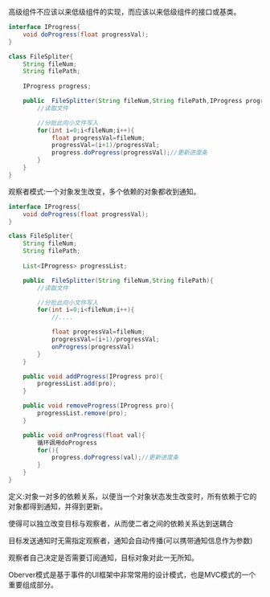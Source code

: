 高级组件不应该以来低级组件的实现，而应该以来低级组件的接口或基类。

```java
interface IProgress{
	void doProgress(float progressVal);
}

class FileSpliter{
	String fileNum;
	String filePath;
	
	IProgress progress;

	public  FileSplitter(String fileNum,String filePath,IProgress progress){
		//读取文件

		//分批此向小文件写入
		for(int i=0;i<fileNum;i++){
			float progressVal=fileNum;
			progressVal=(i+1)/progressVal;
			progress.doProgress(progressVal);//更新进度条
		}
	}
}

```

观察者模式:一个对象发生改变，多个依赖的对象都收到通知。

```java
interface IProgress{
	void doProgress(float progressVal);
}

class FileSpliter{
	String fileNum;
	String filePath;
	
	List<IProgress> progressList;

	public  FileSplitter(String fileNum,String filePath){
		//读取文件

		//分批此向小文件写入
		for(int i=0;i<fileNum;i++){
			//....

			float progressVal=fileNum;
			progressVal=(i+1)/progressVal;
			onProgress(progressVal)
		}
	}

	public void addProgress(IProgress pro){
		progressList.add(pro);
	}

	public void removeProgress(IProgress pro){
		progressList.remove(pro);
	}

	public void onProgress(float val){
		循环调用doProgress
		for(){
			progress.doProgress(val);//更新进度条
		}
	}
}

```

定义:对象一对多的依赖关系，以便当一个对象状态发生改变时，所有依赖于它的对象都得到通知，并得到更新。

使得可以独立改变目标与观察者，从而使二者之间的依赖关系达到送耦合

目标发送通知时无需指定观察者，通知会自动传播(可以携带通知信息作为参数)

观察者自己决定是否需要订阅通知，目标对象对此一无所知。

Oberver模式是基于事件的UI框架中非常常用的设计模式，也是MVC模式的一个重要组成部分。
